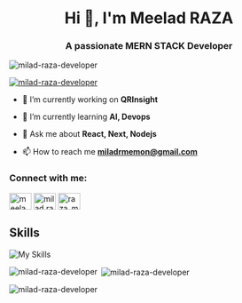 <h1 align="center">Hi 👋, I'm Meelad RAZA</h1>
<h3 align="center">A passionate MERN STACK Developer</h3>

<p align="left"> <img src="https://komarev.com/ghpvc/?username=milad-raza-developer&label=Profile%20views&color=0e75b6&style=flat" alt="milad-raza-developer" /> </p>

<p align="left"> <a href="https://github.com/ryo-ma/github-profile-trophy"><img src="https://github-profile-trophy.vercel.app/?username=milad-raza-developer" alt="milad-raza-developer" /></a> </p>

- 🔭 I’m currently working on **QRInsight**

- 🌱 I’m currently learning **AI, Devops**

- 💬 Ask me about **React, Next, Nodejs**

- 📫 How to reach me **miladrmemon@gmail.com**

<h3 align="left">Connect with me:</h3>
<p align="left">
<a href="https://linkedin.com/in/meelad-raza" target="blank"><img align="center" src="https://raw.githubusercontent.com/rahuldkjain/github-profile-readme-generator/master/src/images/icons/Social/linked-in-alt.svg" alt="meelad-raza" height="30" width="40" /></a>
<a href="https://fb.com/milad.raza.9849" target="blank"><img align="center" src="https://raw.githubusercontent.com/rahuldkjain/github-profile-readme-generator/master/src/images/icons/Social/facebook.svg" alt="milad.raza.9849" height="30" width="40" /></a>
<a href="https://instagram.com/raza_memon1005" target="blank"><img align="center" src="https://raw.githubusercontent.com/rahuldkjain/github-profile-readme-generator/master/src/images/icons/Social/instagram.svg" alt="raza_memon1005" height="30" width="40" /></a>
</p>

## Skills
![My Skills](https://skillicons.dev/icons?i=react,nextjs,firebase,nodejs,mongodb,express,js,ts,redux,bootstrap,materialui,tailwindcss,netlify,css,html)


<p><img align="left" src="https://github-readme-stats.vercel.app/api/top-langs?username=milad-raza-developer&show_icons=true&locale=en&layout=compact" alt="milad-raza-developer" /></p>

<p>&nbsp;<img align="center" src="https://github-readme-stats.vercel.app/api?username=milad-raza-developer&show_icons=true&locale=en" alt="milad-raza-developer" /></p>

<p><img align="center" src="https://github-readme-streak-stats.herokuapp.com/?user=milad-raza-developer&" alt="milad-raza-developer" /></p>
